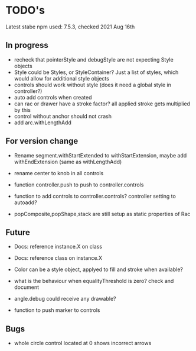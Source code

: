TODO's
======

Latest stabe npm used: 7.5.3, checked 2021 Aug 16th

In progress
-----------
+ recheck that pointerStyle and debugStyle are not expecting Style objects
+ Style could be Styles, or StyleContainer? Just a list of styles, which would allow for additional style objects
+ controls should work without style (does it need a global style in controller?)
+ auto add controls when created
+ can rac or drawer have a stroke factor? all applied stroke gets multiplied by this
+ control without anchor should not crash
+ add arc.withLengthAdd


For version change
------------------
+ Rename segment.withStartExtended to withStartExtension, maybe add withEndExtension (same as withLengthAdd)
+ rename center to knob in all controls
+ function controller.push to push to controller.controls
+ function to add controls to controller.controls? controller setting to autoadd?

+ popComposite,popShape,stack are still setup as static properties of Rac


Future
------
+ Docs: reference instance.X on class
+ Docs: reference class on instance.X

+ Color can be a style object, applyed to fill and stroke when available?

+ what is the behaviour when equalityThreshold is zero? check and document

+ angle.debug could receive any drawable?

+ function to push marker to controls

Bugs
----
+ whole circle control located at 0 shows incorrect arrows

